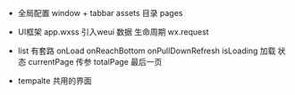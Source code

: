 - 全局配置
    window + tabbar
    assets 目录 pages

- UI框架
    app.wxss 引入weui
    数据
    生命周期 wx.request

- list 有套路
onLoad onReachBottom onPullDownRefresh
isLoading 加载 状态
currentPage 传参
totalPage 最后一页

- tempalte
共用的界面
<template data={{}}>
<template name="loading"/>